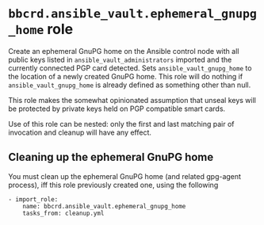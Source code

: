 `bbcrd.ansible_vault.ephemeral_gnupg_home` role
===============================================

Create an ephemeral GnuPG home on the Ansible control node with all public keys
listed in `ansible_vault_administrators` imported and the currently connected
PGP card detected. Sets `ansible_vault_gnupg_home` to the location of a newly
created GnuPG home. This role will do nothing if `ansible_vault_gnupg_home` is
already defined as something other than null.

This role makes the somewhat opinionated assumption that unseal keys will be
protected by private keys held on PGP compatible smart cards.

Use of this role can be nested: only the first and last matching pair of
invocation and cleanup will have any effect.


Cleaning up the ephemeral GnuPG home
------------------------------------

You must clean up the ephemeral GnuPG home (and related gpg-agent process), iff
this role previously created one, using the following

    - import_role:
        name: bbcrd.ansible_vault.ephemeral_gnupg_home
        tasks_from: cleanup.yml
